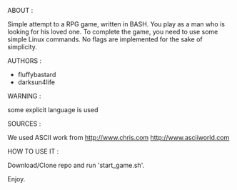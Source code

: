 ABOUT :

Simple attempt to a RPG game, written in BASH. You play as a man who is looking for his loved one. To complete the game, you need to use some simple Linux commands. No flags are implemented for the sake of simplicity.

AUTHORS :

* fluffybastard
* darksun4life


WARNING :

some explicit language is used


SOURCES :

We used ASCII work from 
http://www.chris.com
http://www.asciiworld.com


HOW TO USE IT :

Download/Clone repo and run 'start_game.sh'.

Enjoy.

